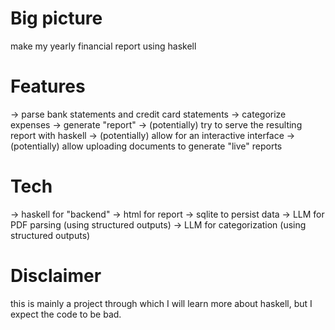 # Big picture

make my yearly financial report using haskell

# Features

-> parse bank statements and credit card statements
-> categorize expenses 
-> generate "report"
-> (potentially) try to serve the resulting report with haskell 
-> (potentially) allow for an interactive interface 
-> (potentially) allow uploading documents to generate "live" reports

# Tech

-> haskell for "backend" 
-> html for report
-> sqlite to persist data
-> LLM for PDF parsing  (using structured outputs)
-> LLM for categorization (using structured outputs)

# Disclaimer 

this is mainly a project through which I will learn more about haskell, but I expect the code to be bad.
